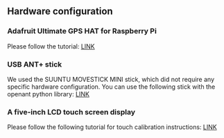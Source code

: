 ## Hardware configuration

### Adafruit Ultimate GPS HAT for Raspberry Pi

Please follow the tutorial: [LINK](https://learn.adafruit.com/adafruit-ultimate-gps-hat-for-raspberry-pi)

### USB ANT+ stick

We used the SUUNTU MOVESTICK MINI stick, which did not require any specific hardware configuration.
You can use the following stick with the openant python library: [LINK](https://github.com/Tigge/openant)

### A five-inch LCD touch screen display

Please follow the following tutorial for touch calibration instructions: [LINK](https://www.waveshare.com/wiki/5inch_HDMI_LCD)